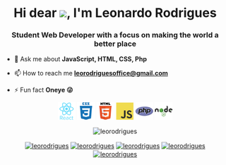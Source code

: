 <h1 align="center">Hi dear <img src="https://raw.githubusercontent.com/kaueMarques/kaueMarques/master/hi.gif" width="30px">, I'm Leonardo Rodrigues</h1>
<h3 align="center">Student Web Developer with a focus on making the world a better place</h3>

- 💬 Ask me about **JavaScript, HTML, CSS, Php**

- 📫 How to reach me **leorodriguesoffice@gmail.com**

- ⚡ Fun fact **Oneye 😜**

<p align="center">
<img src="https://raw.githubusercontent.com/devicons/devicon/master/icons/react/react-original-wordmark.svg" alt="react" width="40" height="40"/>
<img src="https://raw.githubusercontent.com/devicons/devicon/master/icons/css3/css3-plain-wordmark.svg" alt="css3"  width="40" height="40"/>
<img src="https://raw.githubusercontent.com/devicons/devicon/master/icons/html5/html5-original-wordmark.svg" alt="html5"  width="40" height="40"/>
<img src="https://raw.githubusercontent.com/devicons/devicon/master/icons/javascript/javascript-original.svg" alt="javascript" width="40" height="40"/>
<img src="https://raw.githubusercontent.com/devicons/devicon/master/icons/php/php-original.svg" alt="php" width="40" height="40"/>
<img src="https://raw.githubusercontent.com/devicons/devicon/master/icons/nodejs/nodejs-original-wordmark.svg" alt="nodejs" width="40" height="40"/></p><p align="center">
<img src="https://github-readme-stats.vercel.app/api?username=onLeoRodrigues&show_icons=true" alt="leorodrigues"/> 
</p>

<p align="center">
<a href="https://twitter.com/on_leorodrigues"  target="blank"><img align="center" src="https://cdn.jsdelivr.net/npm/simple-icons@3.0.1/icons/twitter.svg" alt="leorodrigues" height="20" width="20" color="grey" /></a>
<a href="https://www.linkedin.com/in/on-leorodrigues/" target="blank"><img align="center" src="https://cdn.jsdelivr.net/npm/simple-icons@3.0.1/icons/linkedin.svg" alt="leorodrigues" height="20" width="20" /></a>
<a href="https://pt.stackoverflow.com/users/214213/leonardo-rodrigues" target="blank"><img align="center" src="https://cdn.jsdelivr.net/npm/simple-icons@3.0.1/icons/stackoverflow.svg" alt="leorodrigues" height="20" width="20" /></a>
<a href="https://www.facebook.com/on.leorodrigues/" target="blank"><img align="center" src="https://cdn.jsdelivr.net/npm/simple-icons@3.0.1/icons/facebook.svg" alt="leorodrigues" height="20" width="20" /></a>
<a href="https://www.instagram.com/on_leorodrigues/" target="blank"><img align="center" src="https://cdn.jsdelivr.net/npm/simple-icons@3.0.1/icons/instagram.svg" alt="leorodrigues" height="20" width="20" /></a>
</p>

